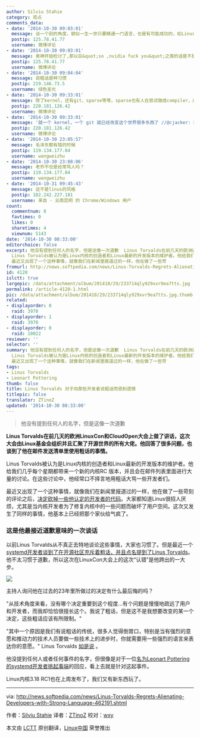 ```yaml
---
author: Silviu Stahie
category: 观点
comments_data:
- date: '2014-10-30 09:03:01'
  message: 谈一个别的角度，貌似一生一世只要精通一门语言，也是有可能成功的，如Linus...
  postip: 125.78.41.77
  username: 微博评论
- date: '2014-10-30 09:03:01'
  message: 男神开始检讨了,那以后&quot;so ,nvidia fuck you&quot;之类的话是不是就听不到了?
  postip: 125.78.41.77
  username: 微博评论
- date: '2014-10-30 09:04:04'
  message: 说粗话是种习惯
  postip: 219.146.73.5
  username: 绿色圣光
- date: '2014-10-30 09:33:01'
  message: 除了kernel，还有git，sparse等等，sparse也有人在尝试做成compiler，这样级别的coder有点个性也很正常。
  postip: 220.181.126.42
  username: 微博评论
- date: '2014-10-30 09:33:01'
  message: '就一个 kernel，一个 git 就已经改变这个世界很多东西了 //@cjacker: 除了kernel，还有git，sparse等等，sparse也有人在尝试做成compiler，这样级别的coder有点个性也很正常。'
  postip: 220.181.126.42
  username: 微博评论
- date: '2014-10-30 23:05:57'
  message: 毛泽东都有错的时候
  postip: 119.134.177.84
  username: wangweizhu
- date: '2014-10-30 23:08:06'
  message: 老乔不也是经常骂人吗？
  postip: 119.134.177.84
  username: wangweizhu
- date: '2014-10-31 09:45:43'
  message: 这不是linus的风格
  postip: 182.242.227.181
  username: 来自 - 云南昆明 的 Chrome/Windows 用户
count:
  commentnum: 8
  favtimes: 0
  likes: 0
  sharetimes: 4
  viewnum: 5143
date: '2014-10-30 08:33:00'
editorchoice: false
excerpt: 他没有提到任何人的名字，但是这像一次道歉  Linus Torvalds在前几天的欧洲LinuxCon和CloudOpen大会上做了讲话，这次大会由Linux基金会组织并且汇聚了开源世界的所有大佬。他回答了很多问题，也谈到了他在邮件发送清单里使用粗话的事情。
  Linus Torvalds被认为是Linux内核的创造者和Linux最新的开发版本的维护者。他给我们几乎每个星期都带来一个新的内核RC 版本，并且会在邮件列表里面进行大量的讨论。在这些讨论中，他经常口不择言地用粗话大骂一些开发者们。
  最近又出现了一个这种事情，就像我们在新闻里报道过的一样，他在做了一些苛
fromurl: http://news.softpedia.com/news/Linus-Torvalds-Regrets-Alienating-Developers-with-Strong-Language-462191.shtml
id: 4120
islctt: true
largepic: /data/attachment/album/201410/29/233714qly929xvr9ea7tts.jpg
permalink: /article-4120-1.html
pic: /data/attachment/album/201410/29/233714qly929xvr9ea7tts.jpg.thumb.jpg
related:
- displayorder: 0
  raid: 3970
- displayorder: 1
  raid: 3978
- displayorder: 0
  raid: 10022
reviewer: ''
selector: ''
summary: 他没有提到任何人的名字，但是这像一次道歉  Linus Torvalds在前几天的欧洲LinuxCon和CloudOpen大会上做了讲话，这次大会由Linux基金会组织并且汇聚了开源世界的所有大佬。他回答了很多问题，也谈到了他在邮件发送清单里使用粗话的事情。
  Linus Torvalds被认为是Linux内核的创造者和Linux最新的开发版本的维护者。他给我们几乎每个星期都带来一个新的内核RC 版本，并且会在邮件列表里面进行大量的讨论。在这些讨论中，他经常口不择言地用粗话大骂一些开发者们。
  最近又出现了一个这种事情，就像我们在新闻里报道过的一样，他在做了一些苛
tags:
- Linus Torvalds
- Leonart Pottering
thumb: false
title: Linus Torvalds 对于向那些开发者说粗话而感到遗憾
titlepic: false
translator: ZTinoZ
updated: '2014-10-30 08:33:00'
---
```



> 
> 他没有提到任何人的名字，但是这像一次道歉
> 
> 
> 


**Linus Torvalds在前几天的欧洲LinuxCon和CloudOpen大会上做了讲话，这次大会由Linux基金会组织并且汇聚了开源世界的所有大佬。他回答了很多问题，也谈到了他在邮件发送清单里使用粗话的事情。**


Linus Torvalds被认为是Linux内核的创造者和Linux最新的开发版本的维护者。他给我们几乎每个星期都带来一个新的内核RC 版本，并且会在邮件列表里面进行大量的讨论。在这些讨论中，他经常口不择言地用粗话大骂一些开发者们。


最近又出现了一个这种事情，就像我们在新闻里报道过的一样，他在做了一些苛刻的评论之后，[决定砍掉一些他认定的开发者的代码](http://news.softpedia.com/news/Linus-Torvalds-Block-All-Code-from-Systemd-Developer-for-the-Linux-Kernel-435714.shtml)。大家都知道Linus很招人厌烦，尤其是当内核开发者为了修复内核中的一些问题而破坏了用户空间。这次又发生了同样的事情，他基本上已经把那个家伙给气疯了。


### 这是他最接近道歉意味的一次谈话


以前Linus Torvalds从不真正去特地谈论这些事情，大家也习惯了。但是最近一个[systemd开发者谈到了在开源社区充斥着粗话，并且点名提到了Linus Torvalds](http://linux.cn/article-3978-1.html)。他不太习惯于道歉，所以这次在LinuxCon大会上的这次“认错”是他跨出的一大步。


![](/data/attachment/album/201410/29/233714qly929xvr9ea7tts.jpg)


主持人询问他在过去的23年里所做过的决定有什么最后悔的吗？


"从技术角度来看，没有哪个决定重要到这个程度...有个问题是慢慢地疏远了用户和开发者，而我却恰恰很擅长这个。我说了粗话，但是这不是我想要改变的某一个决定，这些粗话应该有所限制。"


"其中一个原因是我们有说粗话的传统，很多人觉得倒胃口，特别是当有强烈的意愿和推动力的技术人员要做一些技术上的进步时，你就需要用一些强烈的语言来表达你的意愿。" Linus Torvalds [如是说](http://www.linux.com/news/featured-blogs/200-libby-clark/791788-linus-torvalds-best-quotes-from-linuxcon-europe-2014) 。


他没提到任何人或者任何事件的名字，但很像是对于一位[名为Leonart Pottering的systemd开发者挑起事端](http://linux.cn/article-3978-1.html)的回应，看上去就是针对这起事件。


Linux内核3.18 RC1也在上周发布了，我们又有新东西玩了。




---


via: <http://news.softpedia.com/news/Linus-Torvalds-Regrets-Alienating-Developers-with-Strong-Language-462191.shtml>


作者：[Silviu Stahie](http://news.softpedia.com/editors/browse/silviu-stahie) 译者：[ZTinoZ](https://github.com/ZTinoZ) 校对：[wxy](https://github.com/wxy)


本文由 [LCTT](https://github.com/LCTT/TranslateProject) 原创翻译，[Linux中国](http://linux.cn/) 荣誉推出